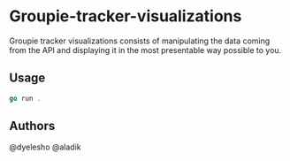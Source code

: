 # Groupie-tracker-visualizations

Groupie tracker visualizations consists of manipulating the data coming from the API and displaying it in the most presentable way possible to you. 

## Usage

```go
go run .
```

## Authors
@dyelesho @aladik